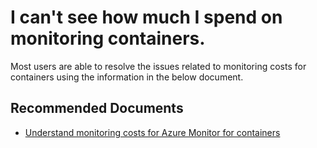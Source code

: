 <properties
  pagetitle="I can't see how much I spend on monitoring containers."
  service=""
  resource=""
  ms.author="rashmia"
  selfhelptype="Generic"
  supporttopicids="32740211,32740213"
  productpesids="17083"
  cloudenvironments="public, fairfax, mooncake, blackforest, ussec, usnat"
  articleid="46435c50-eb51-4f06-93cb-45fcdf0753ee"
  ownershipid="AzureMonitoring_AzureMetrics" />
# I can't see how much I spend on monitoring containers.

Most users are able to resolve the issues related to monitoring costs for containers using the information in the below document.


## **Recommended Documents**


- [Understand monitoring costs for Azure Monitor for containers](https://docs.microsoft.com/azure/azure-monitor/insights/container-insights-cost)
